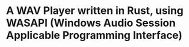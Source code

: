 # A WAV Player written in Rust, using WASAPI (Windows Audio Session Applicable Programming Interface)
